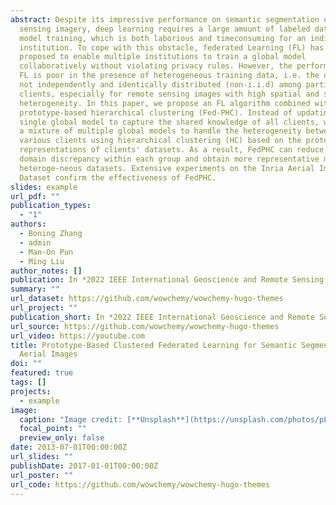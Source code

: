 ```yaml
---
abstract: Despite its impressive performance on semantic segmentation of remote
  sensing imagery, deep learning requires a large amount of labeled data for
  model training, which is both laborious and timeconsuming for an individual
  institution. To cope with this obstacle, federated Learning (FL) has been
  proposed to enable multiple institutions to train a global model
  collaboratively without violating privacy rules. However, the performance of
  FL is poor in the presence of heterogeneous training data, i.e. the data is
  not independently and identically distributed (non-i.i.d) among participating
  clients, especially for remote sensing images with high spatial and spectral
  heterogeneity. In this paper, we propose an FL algorithm combined with
  prototype-based hierarchical clustering (Fed-PHC). Instead of updating a
  single global model to capture the shared knowledge of all clients, we utilize
  a mixture of multiple global models to handle the heterogeneity between
  various clients using hierarchical clustering (HC) based on the prototypical
  representations of clients' datasets. As a result, FedPHC can reduce the
  domain discrepancy within each group and obtain more representative models for
  heteroge-neous datasets. Extensive experiments on the Inria Aerial Image
  Dataset confirm the effectiveness of FedPHC.
slides: example
url_pdf: ""
publication_types:
  - "1"
authors:
  - Boning Zhang
  - admin
  - Man-On Pun
  - Ming Liu
author_notes: []
publication: In *2022 IEEE International Geoscience and Remote Sensing Symposium*
summary: ""
url_dataset: https://github.com/wowchemy/wowchemy-hugo-themes
url_project: ""
publication_short: In *2022 IEEE International Geoscience and Remote Sensing Symposium*
url_source: https://github.com/wowchemy/wowchemy-hugo-themes
url_video: https://youtube.com
title: Prototype-Based Clustered Federated Learning for Semantic Segmentation of
  Aerial Images
doi: ""
featured: true
tags: []
projects:
  - example
image:
  caption: "Image credit: [**Unsplash**](https://unsplash.com/photos/pLCdAaMFLTE)"
  focal_point: ""
  preview_only: false
date: 2013-07-01T00:00:00Z
url_slides: ""
publishDate: 2017-01-01T00:00:00Z
url_poster: ""
url_code: https://github.com/wowchemy/wowchemy-hugo-themes
---
```

